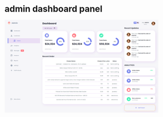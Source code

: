 # admin dashboard panel

![admin dashboard panel , mahdi nazari](https://github.com/mhdi-nzari/dashboard-portfolio/blob/main/lightmode.png?raw=true)


